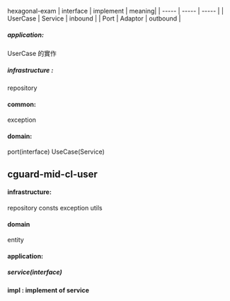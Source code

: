 hexagonal-exam
| interface | implement | meaning|
| ----- | ----- | ----- |
| UserCase | Service | inbound |
| Port | Adaptor  | outbound |


##### application:
UserCase 的實作

##### infrastructure :
repository

#### common:
exception

#### domain:
port(interface)
UseCase(Service)


## cguard-mid-cl-user
#### infrastructure:
repository
consts
exception
utils

#### domain
entity

#### application:
##### service(interface)
#### impl : implement of service

